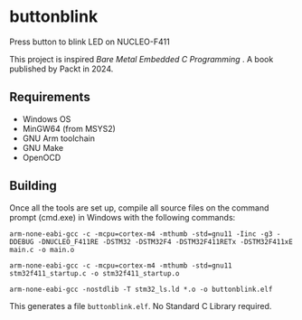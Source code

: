 # buttonblink
Press button to blink LED on NUCLEO-F411

This project is inspired _Bare Metal Embedded C Programming_ . A book 
published by Packt in 2024.

## Requirements
- Windows OS
- MinGW64 (from MSYS2)
- GNU Arm toolchain
- GNU Make
- OpenOCD

## Building
Once all the tools are set up, compile all source files on the command prompt 
(cmd.exe) in Windows with the following commands:
```
arm-none-eabi-gcc -c -mcpu=cortex-m4 -mthumb -std=gnu11 -Iinc -g3 -DDEBUG -DNUCLEO_F411RE -DSTM32 -DSTM32F4 -DSTM32F411RETx -DSTM32F411xE main.c -o main.o
```

```
arm-none-eabi-gcc -c -mcpu=cortex-m4 -mthumb -std=gnu11 stm32f411_startup.c -o stm32f411_startup.o
```

```
arm-none-eabi-gcc -nostdlib -T stm32_ls.ld *.o -o buttonblink.elf
```

This generates a file `buttonblink.elf`. No Standard C Library required.